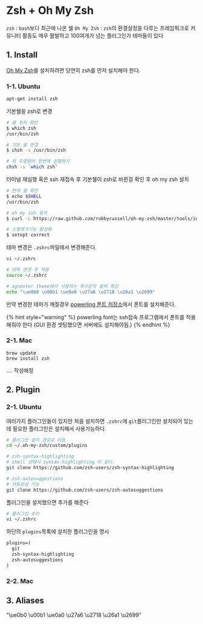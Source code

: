 # Zsh + Oh My Zsh

`zsh` :  `bash`보다 최근에 나온 쉘
`Oh My Zsh` : `zsh`의 환결설정을 다루는 프레임워크로 커뮤니티 활동도 매우 활발하고 100여개가 넘는 플러그인가 테마들이 있다

## 1. Install

[Oh My Zsh](https://ohmyz.sh/)를 설치하려면 당연히 zsh를 먼저 설치해야 한다.


### 1-1. Ubuntu

```bash
apt-get install zsh
```

기본쉘을 zsh로 변경

```bash
# 쉘 위치 확인
$ which zsh
/usr/bin/zsh

# 기본 쉘 변경
$ chsh -s /usr/bin/zsh

# 위 두명령어 한번에 실행하기
chsh -s `which zsh`
```

터미널 재실행 혹은 ssh 재접속 후 기본쉘이 zsh로 바뀐걸 확인 후 oh my zsh 설치

```bash
# 현재 쉘 확인
$ echo $SHELL
/usr/bin/zsh

# oh my zsh 설치
$ curl -L https://raw.github.com/robbyrussell/oh-my-zsh/master/tools/install.sh | sh

# 스펠체크기능 활성화
$ setopt correct
```

테마 변경은 `.zshrc`파일에서 변경해준다.

```bash
vi ~/.zshrc

# 테마 변경 후 적용
source ~/.zshrc

# agnoster theme에서 사용하는 특수문자 출력 확인
echo "\ue0b0 \u00b1 \ue0a0 \u27a6 \u2718 \u26a1 \u2699"
```

만약 변경한 테마가 깨질경우 [powerling 폰트 저장소](https://github.com/powerline/fonts)에서 폰트를 설치해준다.


{% hint style="warning" %}
powerling font는 ssh접속 프로그램에서 폰트를 적용해줘야 한다 (GUI 환경 셋팅했으면 서버에도 설치해야됨.)
{% endhint %}


### 2-1. Mac

```
brew update
brew install zsh
```

.... 작성예정


## 2. Plugin


### 2-1. Ubuntu

여러가지 플러그인들이 있지만 처음 설치하면 `.zshrc`에 `git`플러그인만 설치되어 있는데
필요한 플러그인은 설치해서 사용가능하다.


```bash
# 플러그인 설치 경로로 이동
cd ~/.oh-my-zsh/custom/plugins

# zsh-syntax-highlighting 
# shell 상에서 syntax-highlighting 이 된다.
git clone https://github.com/zsh-users/zsh-syntax-highlighting

# zsh-autosuggestions
# 자동완성 기능
git clone https://github.com/zsh-users/zsh-autosuggestions

```

플러그인을 설치했으면 추가를 해준다

```bash
# 플러그인 추가
vi ~/.zshrc
```

하단의 `plugins`목록에 설치한 플러그인을 명시

```xml
plugins=(
  git
  zsh-syntax-highlighting
  zsh-autosuggestions
)
```


### 2-2. Mac

## 3. Aliases

"\ue0b0 \u00b1 \ue0a0 \u27a6 \u2718 \u26a1 \u2699"
